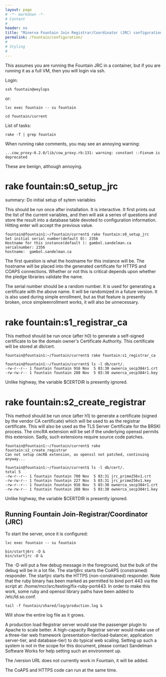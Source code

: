 ```yaml
---
layout: page
# -*- markdown -*-
# Content
#
header: no
title: "Minerva Fountain Join Registrar/Coordinator (JRC) configuration"
permalink: /fountain/configuration/
#
# Styling
#
---
```


This assumes you are running the Fountain JRC in a container, but if you are
running it as a full VM, then you will login via ssh.

Login:

    ssh fountain@eeylops

or:

    lxc exec fountain -- su fountain

    cd fountain/current

List of tasks:

    rake -T | grep fountain

When running rake comments, you may see an annoying warning:

    ...cow_proxy-0.2.0/lib/cow_proxy.rb:131: warning: constant ::Fixnum is deprecated

These are benign, although annoying.


rake fountain:s0_setup_jrc
==========================
summary: Do initial setup of sytem variables

This should be run once after installation.  It is interactive.
It first prints out the list of the current variables, and then will ask a
series of questions and store the result into a database table devoted to
configuration information.  Hitting enter will accept the previous value.

    fountain@fountain1:~/fountain/current$ rake fountain:s0_setup_jrc
    Set initial serial number(default 0): 2356
    Hostname for this instance(default ): gambol.sandelman.ca
    serialnumber: 2356
    hostname:  gambol.sandelman.ca

The first question is what the hostname for this instance will be.
The hostname will be placed into the generated certificate for HTTPS
and COAPS connections.  Whether or not this is critical depends upon
whether the pledge libraries validate the name.

The serial number should be a random number. It is used for generating
a certificate with the above name.  It will be randomized in a future
version.  It is also used during simple enrollment, but as that feature
is presently broken, once simpleenrollment works, it will also be
unnecessary.

rake fountain:s1_registrar_ca
=============================

This method should be run once (after h0) to generate a self-signed
certificate to be the domain owner's Certificate Authority.
This certificate will be stored at db/cert.

    fountain@fountain1:~/fountain/current$ rake fountain:s1_registrar_ca

    fountain@fountain1:~/fountain/current$ ls -l db/cert/.
    -rw-r--r-- 1 fountain fountain 916 Nov  5 03:30 ownerca_secp384r1.crt
    -rw-rw-r-- 1 fountain fountain 288 Nov  5 03:30 ownerca_secp384r1.key

Unlike highway, the variable $CERTDIR is presently ignored.

rake fountain:s2_create_registrar
=================================

This method should be run once (after h1) to generate a certificate
(signed by the vendor CA certificate) which will be used to as the
registrar certificate.  This will also be used as the TLS Server Certificate
for the BRSKI process.
The cmcRA extension will be set if the underlying openssl permits this
extension. Sadly, such extensions require source code patches.

    fountain@fountain1:~/fountain/current$ rake fountain:s2_create_registrar
    Can not setup cmcRA extension, as openssl not patched, continuing anyway...

    fountain@fountain1:~/fountain/current$ ls -l db/cert/.
    total 5
    -rw-r--r-- 1 fountain fountain 700 Nov  5 03:31 jrc_prime256v1.crt
    -rw-rw-r-- 1 fountain fountain 227 Nov  5 03:31 jrc_prime256v1.key
    -rw-r--r-- 1 fountain fountain 916 Nov  5 03:30 ownerca_secp384r1.crt
    -rw-rw-r-- 1 fountain fountain 288 Nov  5 03:30 ownerca_secp384r1.key

Unlike highway, the variable $CERTDIR is presently ignored.

Running Fountain Join-Registrar/Coordinator (JRC)
-------------------------------------------------

To start the server, once it is configured:

    lxc exec fountain -- su fountain

    bin/startj6rc -D &
    bin/startjrc -D &

The -D will put a few debug message in the foreground, but the bulk of the
debug will be in a lot file.
The startj6rc starts the CoAPS (constrained) responder.
The startjrc starts the HTTPS (non-constrained) responder.  Note that the
ruby binary has been marked as permitted to bind port 443 via the script
at: /home/mcr/src/testing/fix-ruby-port443.  In order to make this work,
some ruby and openssl library paths have been added to /etc/ld.so.conf.

    tail -f fountain/shared/log/production.log &

Will show the entire log file as it grows.

A production load Registrar server would use the passenger plugin to Apache to
scale better.  A high-capacity Registrar server would make use of a three-tier
web framework (presentation-tier/load-balancer, application server-tier,
and database-tier) to do typical web scaling.  Setting up such a system is
not in the scope for this document, please contact Sandelman Software Works
for help setting such an environment up.

The /version URL does not currently work in Fountain, it will be added.

The CoAPS and HTTPS code can run at the same time.














